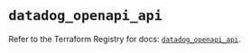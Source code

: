 # `datadog_openapi_api`

Refer to the Terraform Registry for docs: [`datadog_openapi_api`](https://registry.terraform.io/providers/datadog/datadog/3.55.0/docs/resources/openapi_api).
